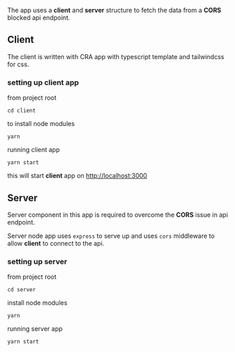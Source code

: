 The app uses a **client** and **server** structure to fetch the data from a **CORS** blocked api endpoint.

## Client

The client is written with CRA app with typescript template and tailwindcss for css.

### setting up client app

from project root

```
cd client
```

to install node modules

```
yarn
```

running client app

```
yarn start
```

this will start **client** app on [http://localhost:3000](http://localhost:3000)

## Server

Server component in this app is required to overcome the **CORS** issue in api endpoint.

Server node app uses `express` to serve up and uses `cors` middleware to allow **client** to connect to the api.

### setting up server

from project root

```
cd server
```

install node modules

```
yarn
```

running server app

```
yarn start
```
